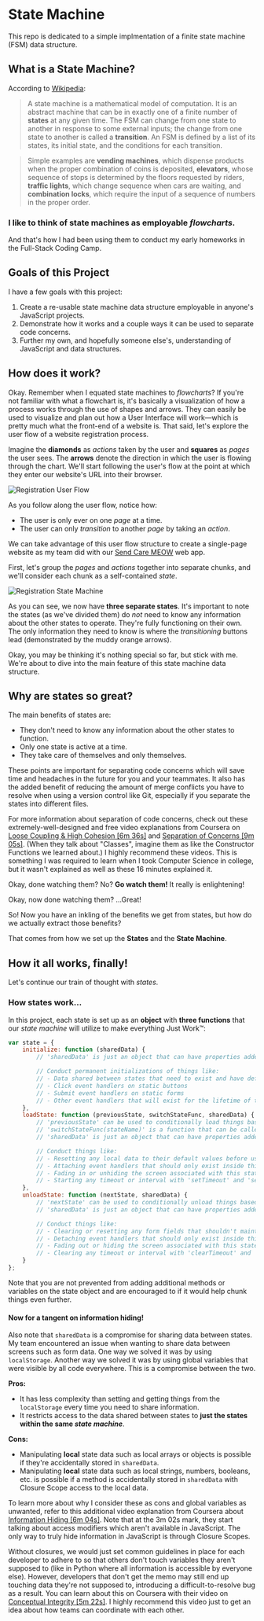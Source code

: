 # State Machine
This repo is dedicated to a simple implmentation of a finite state machine (FSM) data structure.

## What is a State Machine?
According to [Wikipedia](https://en.wikipedia.org/wiki/Finite-state_machine):
> A state machine is a mathematical model of computation. It is an abstract machine that can be in exactly one of a finite number of **states** at any given time. The FSM can change from one state to another in response to some external inputs; the change from one state to another is called a **transition**. An FSM is defined by a list of its states, its initial state, and the conditions for each transition.

> Simple examples are **vending machines**, which dispense products when the proper combination of coins is deposited, **elevators**, whose sequence of stops is determined by the floors requested by riders, **traffic lights**, which change sequence when cars are waiting, and **combination locks**, which require the input of a sequence of numbers in the proper order.

### I like to think of state machines as employable _flowcharts_.
And that's how I had been using them to conduct my early homeworks in the Full-Stack Coding Camp.

## Goals of this Project
I have a few goals with this project:

1. Create a re-usable state machine data structure employable in anyone's JavaScript projects.
2. Demonstrate how it works and a couple ways it can be used to separate code concerns.
3. Further my own, and hopefully someone else's, understanding of JavaScript and data structures.

## How does it work?
Okay. Remember when I equated state machines to _flowcharts_? If you're not familiar with what a flowchart is, it's basically a visualization of how a process works through the use of shapes and arrows. They can easily be used to visualize and plan out how a User Interface will work—which is pretty much what the front-end of a website is. That said, let's explore the user flow of a website registration process.

Imagine the **diamonds** as _actions_ taken by the user and **squares** as _pages_ the user sees. The **arrows** denote the direction in which the user is flowing through the chart. We'll start following the user's flow at the point at which they enter our website's URL into their browser.

![Registration User Flow](registration-overview.png "Registration User Flow")

As you follow along the user flow, notice how:

- The user is only ever on one _page_ at a time.
- The user can only _transition_ to another _page_ by taking an _action_.

We can take advantage of this user flow structure to create a single-page website as my team did with our [Send Care MEOW](https://jandystephens.github.io/Send-Care-MEOW/) web app.

First, let's group the _pages_ and _actions_ together into separate chunks, and we'll consider each chunk as a self-contained _state_.

![Registration State Machine](registration-chunked.png "Registration State Machine")

As you can see, we now have **three separate states**. It's important to note the states (as we've divided them) do _not_ need to know any information about the other states to operate. They're fully functioning on their own. The only information they need to know is where the _transitioning_ buttons lead (demonstrated by the muddy orange arrows).

Okay, you may be thinking it's nothing special so far, but stick with me. We're about to dive into the main feature of this state machine data structure.

## Why are states so great?
The main benefits of states are:

- They don't need to know any information about the other states to function.
- Only one state is active at a time.
- They take care of themselves and only themselves.

These points are important for separating code concerns which will save time and headaches in the future for you and your teammates. It also has the added benefit of reducing the amount of merge conflicts you have to resolve when using a version control like Git, especially if you separate the states into different files.

For more information about separation of code concerns, check out these extremely-well-designed and free video explanations from Coursera on [Loose Coupling & High Cohesion \[6m 36s\]](https://www.coursera.org/lecture/object-oriented-design/1-3-1-coupling-and-cohesion-q8wGt) and [Separation of Concerns \[9m 05s\]](https://www.coursera.org/lecture/object-oriented-design/1-3-2-separation-of-concerns-nBqPZ). (When they talk about "Classes", imagine them as like the Constructor Functions we learned about.) I highly recommend these videos. This is something I was required to learn when I took Computer Science in college, but it wasn't explained as well as these 16 minutes explained it.

Okay, done watching them? No? **Go watch them!** It really is enlightening!

Okay, now done watching them? ...Great!

So! Now you have an inkling of the benefits we get from states, but how do we actually extract those benefits?

That comes from how we set up the **States** and the **State Machine**.

## How it all works, finally!
Let's continue our train of thought with _states_.

### How states work...
In this project, each state is set up as an **object** with **three functions** that our _state machine_ will utilize to make everything Just Work™:

```JavaScript
var state = {
    initialize: function (sharedData) {
        // 'sharedData' is just an object that can have properties added to it which will persist between state switches

        // Conduct permanent initializations of things like:
        // - Data shared between states that need to exist and have default values
        // - Click event handlers on static buttons
        // - Submit event handlers on static forms
        // - Other event handlers that will exist for the lifetime of the user's visit
    },
    loadState: function (previousState, switchStateFunc, sharedData) {
        // 'previousState' can be used to conditionally load things based on which state we came from
        // 'switchStateFunc(stateName)' is a function that can be called to switch to the state associated with the name
        // 'sharedData' is just an object that can have properties added to it which will persist between state switches

        // Conduct things like:
        // - Resetting any local data to their default values before use
        // - Attaching event handlers that should only exist inside this state, like 'keyup', 'keydown', 'mousemove', etc.
        // - Fading in or unhiding the screen associated with this state or any other transitioning-in animations
        // - Starting any timeout or interval with 'setTimeout' and 'setInterval' calls
    },
    unloadState: function (nextState, sharedData) {
        // 'nextState' can be used to conditionally unload things based on which state we're going to next
        // 'sharedData' is just an object that can have properties added to it which will persist between state switches

        // Conduct things like:
        // - Clearing or resetting any form fields that shouldn't maintain their information the next time we visit this state
        // - Detaching event handlers that should only exist inside this state, like 'keyup', 'keydown', 'mousemove', etc.
        // - Fading out or hiding the screen associated with this state or any other transitioning-out animations
        // - Clearing any timeout or interval with 'clearTimeout' and 'clearInterval' calls 
    }
};
```

Note that you are not prevented from adding additional methods or variables on the state object and are encouraged to if it would help chunk things even further.

#### Now for a tangent on information hiding!

Also note that `sharedData` is a compromise for sharing data between states. My team encountered an issue when wanting to share data between screens such as form data. One way we solved it was by using `localStorage`. Another way we solved it was by using global variables that were visible by all code everywhere. This is a compromise between the two.

**Pros:**
- It has less complexity than setting and getting things from the `localStorage` every time you need to share information.
- It restricts access to the data shared between states to **just the states within the same _state machine_**.

**Cons:**
- Manipulating **local** state data such as local arrays or objects is possible if they're accidentally stored in `sharedData`.
- Manipulating **local** state data such as local strings, numbers, booleans, etc. is possible if a method is accidentally stored in `sharedData` with Closure Scope access to the local data.

To learn more about why I consider these as cons and global variables as unwanted, refer to this additional video explanation from Coursera about [Information Hiding \[6m 04s\]](https://www.coursera.org/lecture/object-oriented-design/1-3-3-information-hiding-OwrqD). Note that at the 3m 02s mark, they start talking about access modifiers which aren't available in JavaScript. The only way to truly hide information in JavaScript is through Closure Scopes.

Without closures, we would just set common guidelines in place for each developer to adhere to so that others don't touch variables they aren't supposed to (like in Python where all information is accessible by everyone else). However, developers that don't get the memo may still end up touching data they're not supposed to, introducing a difficult-to-resolve bug as a result. You can learn about this on Coursera with their video on [Conceptual Integrity \[5m 22s\]](https://www.coursera.org/lecture/object-oriented-design/1-3-4-conceptual-integrity-AUNUT). I highly recommend this video just to get an idea about how teams can coordinate with each other.
